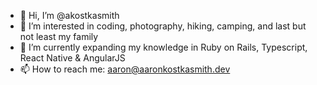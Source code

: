 - 👋 Hi, I’m @akostkasmith
- 👀 I’m interested in coding, photography, hiking, camping, and last but not least my family
- 🌱 I’m currently expanding my knowledge in Ruby on Rails, Typescript, React Native & AngularJS
- 📫 How to reach me: aaron@aaronkostkasmith.dev

<!---
akostkasmith/akostkasmith is a ✨ special ✨ repository because its `README.md` (this file) appears on your GitHub profile.
You can click the Preview link to take a look at your changes.
--->

